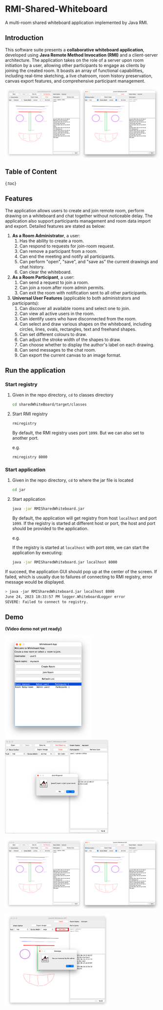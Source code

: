 # RMI-Shared-Whiteboard
A multi-room shared whiteboard application implemented by Java RMI.

## **Introduction**

This software suite presents a **collaborative whiteboard application**, developed using **Java Remote Method Invocation (RMI)** and a client-server architecture. The application takes on the role of a server upon room initiation by a user, allowing other participants to engage as clients by joining the created room. It boasts an array of functional capabilities, including real-time sketching, a live chatroom, room history preservation, canvas export features, and comprehensive participant management.

![whiteboard](images/whiteboard.png)

## **Table of Content**

{:toc}

## **Features**

The application allows users to create and join remote room, perform drawing on a whiteboard and chat together without noticeable delay. The application also support participants management and room data import and export. Detailed features are stated as below:

1. **As a Room Administrator**, a user:
   1. Has the ability to create a room.
   2. Can respond to requests for join-room request.
   3. Can remove a participant from a room.
   4. Can end the meeting and notify all participants.
   5. Can perform "open", "save", and "save as" the current drawings and chat history.
   6. Can clear the whiteboard.
2. **As a Room Participant**, a user:
   1. Can send a request to join a room.
   2. Can join a room after room admin permits.
   3. Can exit the room with notification sent to all other participants.
3. **Universal User Features** (applicable to both administrators and participants):
   1. Can discover all available rooms and select one to join.
   2. Can view all active users in the room.
   3. Can identify users who have disconnected from the room.
   4. Can select and draw various shapes on the whiteboard, including circles, lines, ovals, rectangles, text and freehand shapes.
   5. Can set different colours to draw.
   6. Can adjust the stroke width of the shapes to draw.
   7. Can choose whether to display the author's label on each drawing.
   8. Can send messages to the chat room.
   9. Can export the current canvas to an image format.

### 

## **Run the application**

### Start registry

1. Given in the repo directory, `cd` to classes directory

   ```sh
   cd sharedWhiteBoard/target/classes
   ```

2. Start RMI registry

   ```bash
   rmiregistry
   ```

   By default, the RMI registry uses port `1099`. But we can also set to another port.

   e.g. 

   ```bash
   rmiregistry 8000
   ```

### Start application

1. Given in the repo directory, `cd` to where the jar file is located

   ```bash
   cd jar
   ```

2. Start application

   ```sh
   java -jar RMISharedWhiteboard.jar
   ```

   By default, the application will get registry from host `localhost` and port `1099`. If the registry is started at different host or port, the host and port should be provided to the application.

   e.g. 

   If the registry is started at `localhost` with port `8000`, we can start the application by executing:

   ```sh
   java -jar RMISharedWhiteboard.jar localhost 8000
   ```

If succeed, the application GUI should pop up at the center of the screen. If failed, which is usually due to failures of connecting to RMI registry, error message would be displayed.

```sh
> java -jar RMISharedWhiteboard.jar localhost 8000
June 24, 2023 10:33:57 PM logger.WhiteboardLogger error
SEVERE: Failed to connect to registry.
```



## Demo

**(Video demo not yet ready)**

<img src="images/landing.png" alt="landing" style="zoom: 33%;" />

<img src="images/user-join.png" alt="user-join" style="zoom:33%;" />

![whiteboard](images/whiteboard.png)

<img src="images/user-removed.png" alt="user-removed" style="zoom:33%;" />



